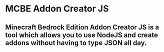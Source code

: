 # MCBE Addon Creator JS

## Minecraft Bedrock Edition Addon Creator JS is a tool which allows you to use NodeJS and create addons without having to type JSON all day.